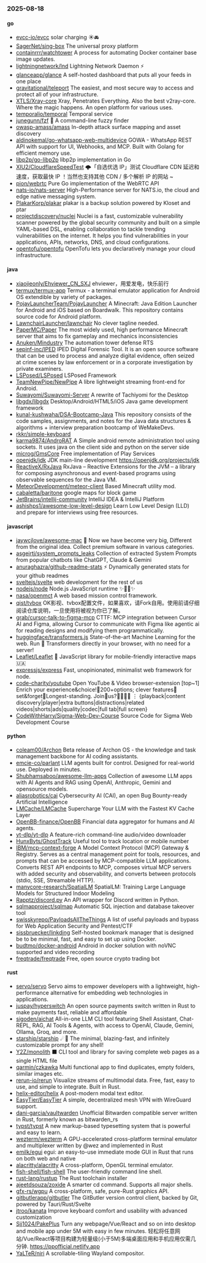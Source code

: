 ### 2025-08-18

#### go
* [evcc-io/evcc](https://github.com/evcc-io/evcc) solar charging ☀️🚘
* [SagerNet/sing-box](https://github.com/SagerNet/sing-box) The universal proxy platform
* [containrrr/watchtower](https://github.com/containrrr/watchtower) A process for automating Docker container base image updates.
* [lightningnetwork/lnd](https://github.com/lightningnetwork/lnd) Lightning Network Daemon ⚡️
* [glanceapp/glance](https://github.com/glanceapp/glance) A self-hosted dashboard that puts all your feeds in one place
* [gravitational/teleport](https://github.com/gravitational/teleport) The easiest, and most secure way to access and protect all of your infrastructure.
* [XTLS/Xray-core](https://github.com/XTLS/Xray-core) Xray, Penetrates Everything. Also the best v2ray-core. Where the magic happens. An open platform for various uses.
* [temporalio/temporal](https://github.com/temporalio/temporal) Temporal service
* [junegunn/fzf](https://github.com/junegunn/fzf) 🌸 A command-line fuzzy finder
* [owasp-amass/amass](https://github.com/owasp-amass/amass) In-depth attack surface mapping and asset discovery
* [aldinokemal/go-whatsapp-web-multidevice](https://github.com/aldinokemal/go-whatsapp-web-multidevice) GOWA - WhatsApp REST API with support for UI, Webhooks, and MCP. Built with Golang for efficient memory use.
* [libp2p/go-libp2p](https://github.com/libp2p/go-libp2p) libp2p implementation in Go
* [XIU2/CloudflareSpeedTest](https://github.com/XIU2/CloudflareSpeedTest) 🌩「自选优选 IP」测试 Cloudflare CDN 延迟和速度，获取最快 IP ！当然也支持其他 CDN / 多个解析 IP 的网站 ~
* [pion/webrtc](https://github.com/pion/webrtc) Pure Go implementation of the WebRTC API
* [nats-io/nats-server](https://github.com/nats-io/nats-server) High-Performance server for NATS.io, the cloud and edge native messaging system.
* [PlakarKorp/plakar](https://github.com/PlakarKorp/plakar) plakar is a backup solution powered by Kloset and ptar
* [projectdiscovery/nuclei](https://github.com/projectdiscovery/nuclei) Nuclei is a fast, customizable vulnerability scanner powered by the global security community and built on a simple YAML-based DSL, enabling collaboration to tackle trending vulnerabilities on the internet. It helps you find vulnerabilities in your applications, APIs, networks, DNS, and cloud configurations.
* [opentofu/opentofu](https://github.com/opentofu/opentofu) OpenTofu lets you declaratively manage your cloud infrastructure.

#### java
* [xiaojieonly/Ehviewer_CN_SXJ](https://github.com/xiaojieonly/Ehviewer_CN_SXJ) ehviewer，用爱发电，快乐前行
* [termux/termux-app](https://github.com/termux/termux-app) Termux - a terminal emulator application for Android OS extendible by variety of packages.
* [PojavLauncherTeam/PojavLauncher](https://github.com/PojavLauncherTeam/PojavLauncher) A Minecraft: Java Edition Launcher for Android and iOS based on Boardwalk. This repository contains source code for Android platform.
* [LawnchairLauncher/lawnchair](https://github.com/LawnchairLauncher/lawnchair) No clever tagline needed.
* [PaperMC/Paper](https://github.com/PaperMC/Paper) The most widely used, high performance Minecraft server that aims to fix gameplay and mechanics inconsistencies
* [Anuken/Mindustry](https://github.com/Anuken/Mindustry) The automation tower defense RTS
* [sepinf-inc/IPED](https://github.com/sepinf-inc/IPED) IPED Digital Forensic Tool. It is an open source software that can be used to process and analyze digital evidence, often seized at crime scenes by law enforcement or in a corporate investigation by private examiners.
* [LSPosed/LSPosed](https://github.com/LSPosed/LSPosed) LSPosed Framework
* [TeamNewPipe/NewPipe](https://github.com/TeamNewPipe/NewPipe) A libre lightweight streaming front-end for Android.
* [Suwayomi/Suwayomi-Server](https://github.com/Suwayomi/Suwayomi-Server) A rewrite of Tachiyomi for the Desktop
* [libgdx/libgdx](https://github.com/libgdx/libgdx) Desktop/Android/HTML5/iOS Java game development framework
* [kunal-kushwaha/DSA-Bootcamp-Java](https://github.com/kunal-kushwaha/DSA-Bootcamp-Java) This repository consists of the code samples, assignments, and notes for the Java data structures & algorithms + interview preparation bootcamp of WeMakeDevs.
* [rkkr/simple-keyboard](https://github.com/rkkr/simple-keyboard)
* [karma9874/AndroRAT](https://github.com/karma9874/AndroRAT) A Simple android remote administration tool using sockets. It uses java on the client side and python on the server side
* [microg/GmsCore](https://github.com/microg/GmsCore) Free implementation of Play Services
* [openjdk/jdk](https://github.com/openjdk/jdk) JDK main-line development https://openjdk.org/projects/jdk
* [ReactiveX/RxJava](https://github.com/ReactiveX/RxJava) RxJava – Reactive Extensions for the JVM – a library for composing asynchronous and event-based programs using observable sequences for the Java VM.
* [MeteorDevelopment/meteor-client](https://github.com/MeteorDevelopment/meteor-client) Based Minecraft utility mod.
* [cabaletta/baritone](https://github.com/cabaletta/baritone) google maps for block game
* [JetBrains/intellij-community](https://github.com/JetBrains/intellij-community) IntelliJ IDEA & IntelliJ Platform
* [ashishps1/awesome-low-level-design](https://github.com/ashishps1/awesome-low-level-design) Learn Low Level Design (LLD) and prepare for interviews using free resources.

#### javascript
* [jaywcjlove/awesome-mac](https://github.com/jaywcjlove/awesome-mac)  Now we have become very big, Different from the original idea. Collect premium software in various categories.
* [asgeirtj/system_prompts_leaks](https://github.com/asgeirtj/system_prompts_leaks) Collection of extracted System Prompts from popular chatbots like ChatGPT, Claude & Gemini
* [anuraghazra/github-readme-stats](https://github.com/anuraghazra/github-readme-stats) ⚡ Dynamically generated stats for your github readmes
* [sveltejs/svelte](https://github.com/sveltejs/svelte) web development for the rest of us
* [nodejs/node](https://github.com/nodejs/node) Node.js JavaScript runtime ✨🐢🚀✨
* [nasa/openmct](https://github.com/nasa/openmct) A web based mission control framework.
* [qist/tvbox](https://github.com/qist/tvbox) OK影视、tvbox配置文件，如果喜欢，请Fork自用。使用前请仔细阅读仓库说明，一旦使用将被视为你已了解。
* [grab/cursor-talk-to-figma-mcp](https://github.com/grab/cursor-talk-to-figma-mcp) CTTF: MCP integration between Cursor AI and Figma, allowing Cursor to communicate with Figma like agentic ai for reading designs and modifying them programmatically.
* [huggingface/transformers.js](https://github.com/huggingface/transformers.js) State-of-the-art Machine Learning for the web. Run 🤗 Transformers directly in your browser, with no need for a server!
* [Leaflet/Leaflet](https://github.com/Leaflet/Leaflet) 🍃 JavaScript library for mobile-friendly interactive maps 🇺🇦
* [expressjs/express](https://github.com/expressjs/express) Fast, unopinionated, minimalist web framework for node.
* [code-charity/youtube](https://github.com/code-charity/youtube) Open YouTube & Video browser-extension [top~1] Enrich your experience&choice!🧰200+options; clever features📌set&forget📌Longest-standing. Join🧩us?👨‍👩‍👧‍👧 ⋮ {playback|content discovery|player|extra buttons|distractions|related videos|shorts|ads|quality|codec|full tab|full screen}
* [CodeWithHarry/Sigma-Web-Dev-Course](https://github.com/CodeWithHarry/Sigma-Web-Dev-Course) Source Code for Sigma Web Development Course

#### python
* [coleam00/Archon](https://github.com/coleam00/Archon) Beta release of Archon OS - the knowledge and task management backbone for AI coding assistants.
* [emcie-co/parlant](https://github.com/emcie-co/parlant) LLM agents built for control. Designed for real-world use. Deployed in minutes.
* [Shubhamsaboo/awesome-llm-apps](https://github.com/Shubhamsaboo/awesome-llm-apps) Collection of awesome LLM apps with AI Agents and RAG using OpenAI, Anthropic, Gemini and opensource models.
* [aliasrobotics/cai](https://github.com/aliasrobotics/cai) Cybersecurity AI (CAI), an open Bug Bounty-ready Artificial Intelligence
* [LMCache/LMCache](https://github.com/LMCache/LMCache) Supercharge Your LLM with the Fastest KV Cache Layer
* [OpenBB-finance/OpenBB](https://github.com/OpenBB-finance/OpenBB) Financial data aggregator for humans and AI agents.
* [yt-dlp/yt-dlp](https://github.com/yt-dlp/yt-dlp) A feature-rich command-line audio/video downloader
* [HunxByts/GhostTrack](https://github.com/HunxByts/GhostTrack) Useful tool to track location or mobile number
* [IBM/mcp-context-forge](https://github.com/IBM/mcp-context-forge) A Model Context Protocol (MCP) Gateway & Registry. Serves as a central management point for tools, resources, and prompts that can be accessed by MCP-compatible LLM applications. Converts REST API endpoints to MCP, composes virtual MCP servers with added security and observability, and converts between protocols (stdio, SSE, Streamable HTTP).
* [manycore-research/SpatialLM](https://github.com/manycore-research/SpatialLM) SpatialLM: Training Large Language Models for Structured Indoor Modeling
* [Rapptz/discord.py](https://github.com/Rapptz/discord.py) An API wrapper for Discord written in Python.
* [sqlmapproject/sqlmap](https://github.com/sqlmapproject/sqlmap) Automatic SQL injection and database takeover tool
* [swisskyrepo/PayloadsAllTheThings](https://github.com/swisskyrepo/PayloadsAllTheThings) A list of useful payloads and bypass for Web Application Security and Pentest/CTF
* [sissbruecker/linkding](https://github.com/sissbruecker/linkding) Self-hosted bookmark manager that is designed be to be minimal, fast, and easy to set up using Docker.
* [budtmo/docker-android](https://github.com/budtmo/docker-android) Android in docker solution with noVNC supported and video recording
* [freqtrade/freqtrade](https://github.com/freqtrade/freqtrade) Free, open source crypto trading bot

#### rust
* [servo/servo](https://github.com/servo/servo) Servo aims to empower developers with a lightweight, high-performance alternative for embedding web technologies in applications.
* [juspay/hyperswitch](https://github.com/juspay/hyperswitch) An open source payments switch written in Rust to make payments fast, reliable and affordable
* [sigoden/aichat](https://github.com/sigoden/aichat) All-in-one LLM CLI tool featuring Shell Assistant, Chat-REPL, RAG, AI Tools & Agents, with access to OpenAI, Claude, Gemini, Ollama, Groq, and more.
* [starship/starship](https://github.com/starship/starship) ☄🌌️ The minimal, blazing-fast, and infinitely customizable prompt for any shell!
* [Y2Z/monolith](https://github.com/Y2Z/monolith) ⬛️ CLI tool and library for saving complete web pages as a single HTML file
* [qarmin/czkawka](https://github.com/qarmin/czkawka) Multi functional app to find duplicates, empty folders, similar images etc.
* [rerun-io/rerun](https://github.com/rerun-io/rerun) Visualize streams of multimodal data. Free, fast, easy to use, and simple to integrate. Built in Rust.
* [helix-editor/helix](https://github.com/helix-editor/helix) A post-modern modal text editor.
* [EasyTier/EasyTier](https://github.com/EasyTier/EasyTier) A simple, decentralized mesh VPN with WireGuard support.
* [dani-garcia/vaultwarden](https://github.com/dani-garcia/vaultwarden) Unofficial Bitwarden compatible server written in Rust, formerly known as bitwarden_rs
* [typst/typst](https://github.com/typst/typst) A new markup-based typesetting system that is powerful and easy to learn.
* [wezterm/wezterm](https://github.com/wezterm/wezterm) A GPU-accelerated cross-platform terminal emulator and multiplexer written by @wez and implemented in Rust
* [emilk/egui](https://github.com/emilk/egui) egui: an easy-to-use immediate mode GUI in Rust that runs on both web and native
* [alacritty/alacritty](https://github.com/alacritty/alacritty) A cross-platform, OpenGL terminal emulator.
* [fish-shell/fish-shell](https://github.com/fish-shell/fish-shell) The user-friendly command line shell.
* [rust-lang/rustup](https://github.com/rust-lang/rustup) The Rust toolchain installer
* [ajeetdsouza/zoxide](https://github.com/ajeetdsouza/zoxide) A smarter cd command. Supports all major shells.
* [gfx-rs/wgpu](https://github.com/gfx-rs/wgpu) A cross-platform, safe, pure-Rust graphics API.
* [gitbutlerapp/gitbutler](https://github.com/gitbutlerapp/gitbutler) The GitButler version control client, backed by Git, powered by Tauri/Rust/Svelte
* [jtroo/kanata](https://github.com/jtroo/kanata) Improve keyboard comfort and usability with advanced customization
* [Sjj1024/PakePlus](https://github.com/Sjj1024/PakePlus) Turn any webpage/Vue/React and so on into desktop and mobile app under 5M with easy in few minutes. 轻松将任意网站/Vue/React等项目构建为轻量级(小于5M)多端桌面应用和手机应用仅需几分钟. https://ppofficial.netlify.app
* [YaLTeR/niri](https://github.com/YaLTeR/niri) A scrollable-tiling Wayland compositor.
